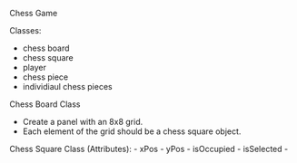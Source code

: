 Chess Game

Classes:
  - chess board
  - chess square
  - player
  - chess piece
  - individiaul chess pieces

Chess Board Class
  - Create a panel with an 8x8 grid.
  - Each element of the grid should be a chess square object.

Chess Square Class
  (Attributes):
    - xPos
    - yPos
    - isOccupied
    - isSelected
    - 
